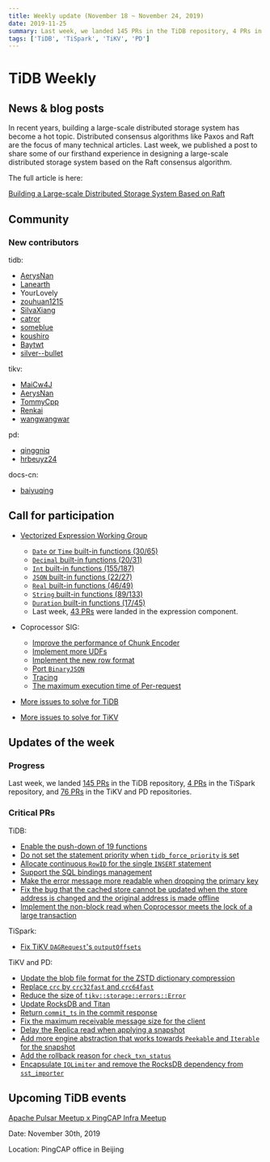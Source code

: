 ```yaml
---
title: Weekly update (November 18 ~ November 24, 2019)
date: 2019-11-25
summary: Last week, we landed 145 PRs in the TiDB repository, 4 PRs in the TiSpark repository, and 76 PRs in the TiKV and PD repositories.
tags: ['TiDB', 'TiSpark', 'TiKV', 'PD']
---
```


# TiDB Weekly

## News & blog posts

In recent years, building a large-scale distributed storage system has become a hot topic. Distributed consensus algorithms like Paxos and Raft are the focus of many technical articles. Last week, we published a post to share some of our firsthand experience in designing a large-scale distributed storage system based on the Raft consensus algorithm.

The full article is here:

[Building a Large-scale Distributed Storage System Based on Raft](https://pingcap.com/blog/building-a-large-scale-distributed-storage-system-based-on-raft/)

## Community

### New contributors

tidb:

- [AerysNan](https://github.com/AerysNan)
- [Lanearth](https://github.com/Lanearth)
- YourLovely
- [zouhuan1215](https://github.com/zouhuan1215)
- [SilvaXiang](https://github.com/SilvaXiang)
- [catror](https://github.com/catror)
- [someblue](https://github.com/someblue)
- [koushiro](https://github.com/koushiro)
- [Baytwt](https://github.com/Baytwt)
- [silver--bullet](https://github.com/silver--bullet)

tikv:

- [MaiCw4J](https://github.com/MaiCw4J)
- [AerysNan](https://github.com/AerysNan)
- [TommyCpp](https://github.com/TommyCpp)
- [Renkai](https://github.com/Renkai)
- [wangwangwar](https://github.com/wangwangwar)

pd:

- [qinggniq](https://github.com/qinggniq)
- [hrbeuyz24](https://github.com/hrbeuyz24)

docs-cn:

- [baiyuqing](https://github.com/baiyuqing)

## Call for participation

- [Vectorized Expression Working Group](https://github.com/pingcap/community/blob/master/working-groups/wg-vec-expr.md)
    - [`Date` or `Time` built-in functions (30/65)](https://github.com/pingcap/tidb/issues/12101)
    - [`Decimal` built-in functions (20/31)](https://github.com/pingcap/tidb/issues/12102)
    - [`Int` built-in functions (155/187)](https://github.com/pingcap/tidb/issues/12103)
    - [`JSON` built-in functions (22/27)](https://github.com/pingcap/tidb/issues/12104)
    - [`Real` built-in functions (46/49)](https://github.com/pingcap/tidb/issues/12105)
    - [`String` built-in functions (89/133)](https://github.com/pingcap/tidb/issues/12106)
    - [`Duration` built-in functions (17/45)](https://github.com/pingcap/tidb/issues/12176)
    - Last week, [43 PRs](https://github.com/pingcap/tidb/pulls?utf8=%E2%9C%93&q=is%3Apr+is%3Amerged+sort%3Aupdated-desc+merged%3A2019-11-18..2019-11-24+label%3Acomponent%2Fexpression+) were landed in the expression component.

- Coprocessor SIG:
    - [Improve the performance of Chunk Encoder](https://github.com/tikv/tikv/issues/5729)
    - [Implement more UDFs](https://github.com/tikv/tikv/issues/5727)
    - [Implement the new row format](https://github.com/tikv/tikv/issues/5726)
    - [Port `BinaryJSON`](https://github.com/tikv/tikv/issues/5715)
    - [Tracing](https://github.com/tikv/tikv/issues/5714)
    - [The maximum execution time of Per-request](https://github.com/tikv/tikv/issues/5712)

- [More issues to solve for TiDB](https://github.com/pingcap/tidb/issues?q=is%3Aissue+is%3Aopen+label%3A%22help+wanted%22)
- [More issues to solve for TiKV](https://github.com/tikv/tikv/labels/S%3A%20HelpWanted)

## Updates of the week

### Progress

Last week, we landed [145 PRs](https://github.com/pingcap/tidb/pulls?utf8=%E2%9C%93&q=is%3Apr+is%3Amerged+merged%3A2019-11-18..2019-11-24) in the TiDB repository, [4 PRs](https://github.com/pingcap/tispark/pulls?utf8=%E2%9C%93&q=is%3Apr+is%3Amerged+merged%3A2019-11-18..2019-11-24) in the TiSpark repository, and [76 PRs](https://github.com/search?q=repo%3Atikv%2Ftikv+repo%3Apingcap%2Fpd+is%3Apr+is%3Amerged+merged%3A2019-11-18..2019-11-24&type=Issues) in the TiKV and PD repositories.

### Critical PRs

TiDB:

- [Enable the push-down of 19 functions](https://github.com/pingcap/tidb/pull/13683)
- [Do not set the statement priority when `tidb_force_priority` is set](https://github.com/pingcap/tidb/pull/13633)
- [Allocate continuous `RowID` for the single `INSERT` statement](https://github.com/pingcap/tidb/pull/13648)
- [Support the SQL bindings management](https://github.com/pingcap/tidb/pull/13608)
- [Make the error message more readable when dropping the primary key](https://github.com/pingcap/tidb/pull/13582)
- [Fix the bug that the cached store cannot be updated when the store address is changed and the original address is made offline](https://github.com/pingcap/tidb/pull/13495)
- [Implement the non-block read when Coprocessor meets the lock of a large transaction](https://github.com/pingcap/tidb/pull/11986)

TiSpark:

- [Fix TiKV `DAGRequest`'s `outputOffsets`](https://github.com/pingcap/tispark/pull/1231)

TiKV and PD:

- [Update the blob file format for the ZSTD dictionary compression](https://github.com/tikv/tikv/pull/5992)
- [Replace `crc` by `crc32fast` and `crc64fast`](https://github.com/tikv/tikv/pull/5982)
- [Reduce the size of `tikv::storage::errors::Error`](https://github.com/tikv/tikv/pull/5979)
- [Update RocksDB and Titan](https://github.com/tikv/tikv/pull/5968)
- [Return `commit_ts` in the commit response](https://github.com/tikv/tikv/pull/5966)
- [Fix the maximum receivable message size for the client](https://github.com/pingcap/pd/pull/1952)
- [Delay the Replica read when applying a snapshot](https://github.com/tikv/tikv/pull/5919)
- [Add more engine abstraction that works towards `Peekable` and `Iterable` for the snapshot](https://github.com/tikv/tikv/pull/5901)
- [Add the rollback reason for `check_txn_status`](https://github.com/tikv/tikv/pull/5878)
- [Encapsulate `IOLimiter` and remove the RocksDB dependency from `sst_importer`](https://github.com/tikv/tikv/pull/5835)

## Upcoming TiDB events

[Apache Pulsar Meetup x PingCAP Infra Meetup](https://www.huodongxing.com/event/7520647658000?layout=EN)

Date: November 30th, 2019

Location: PingCAP office in Beijing
